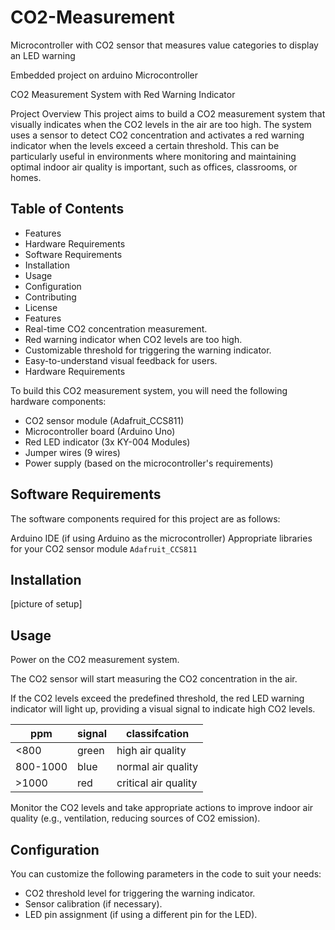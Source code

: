 #  CO2-Measurement

Microcontroller with CO2 sensor that measures value categories to display an LED warning

Embedded project on arduino Microcontroller

CO2 Measurement System with Red Warning Indicator

Project Overview
This project aims to build a CO2 measurement system that visually indicates when the CO2 levels in the air are too high. The system uses a sensor to detect CO2 concentration and activates a red warning indicator when the levels exceed a certain threshold. This can be particularly useful in environments where monitoring and maintaining optimal indoor air quality is important, such as offices, classrooms, or homes.

## Table of Contents
- Features
- Hardware Requirements
- Software Requirements
- Installation
- Usage
- Configuration
- Contributing
- License
- Features
- Real-time CO2 concentration measurement.
- Red warning indicator when CO2 levels are too high.
- Customizable threshold for triggering the warning indicator.
- Easy-to-understand visual feedback for users.
- Hardware Requirements

To build this CO2 measurement system, you will need the following hardware components:

- CO2 sensor module (Adafruit_CCS811)
- Microcontroller board (Arduino Uno)
- Red LED indicator (3x KY-004 Modules)
- Jumper wires (9 wires)
- Power supply (based on the microcontroller's requirements)

## Software Requirements

The software components required for this project are as follows:

Arduino IDE (if using Arduino as the microcontroller)
Appropriate libraries for your CO2 sensor module `Adafruit_CCS811`

## Installation

[picture of setup]

## Usage

Power on the CO2 measurement system.

The CO2 sensor will start measuring the CO2 concentration in the air.

If the CO2 levels exceed the predefined threshold, the red LED warning indicator will light up, providing a visual signal to indicate high CO2 levels.

| ppm | signal | classifcation |
|-----|--------|---------------|
| <800| green  | high air quality |
| 800-1000 | blue | normal air quality |
| >1000 | red | critical air quality |

Monitor the CO2 levels and take appropriate actions to improve indoor air quality (e.g., ventilation, reducing sources of CO2 emission).

## Configuration
You can customize the following parameters in the code to suit your needs:

- CO2 threshold level for triggering the warning indicator.
- Sensor calibration (if necessary).
- LED pin assignment (if using a different pin for the LED).
